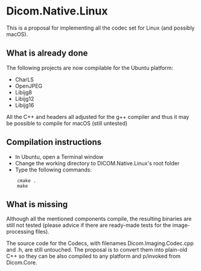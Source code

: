 # Dicom.Native.Linux

This is a proposal for implementing all the codec set for Linux (and possibly macOS).

## What is already done
The following projects are now compilable for the Ubuntu platform:
- CharLS
- OpenJPEG
- Libijg8
- Libijg12
- Libijg16

All the C++ and headers all adjusted for the g++ compiler and thus it may be possible to compile for macOS (still untested)

## Compilation instructions
- In Ubuntu, open a Terminal window
- Change the working directory to DICOM.Native.Linux's root folder
- Type the following commands:
````text
    cmake .
    make
````

## What is missing
Although all the mentioned components compile, the resulting binaries are still not tested (please advice if there are ready-made tests for the image-processing files).

The source code for the Codecs, with filenames Dicom.Imaging.Codec.cpp and .h, are still untouched. The proposal is to convert them into plain-old C++ so they can be also compiled to any platform and p/invoked from Dicom.Core.
